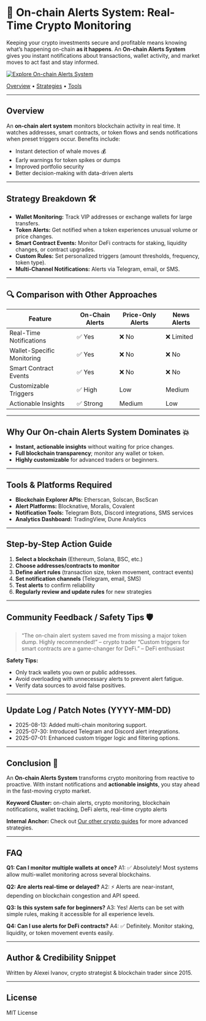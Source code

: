# 🚨 On-chain Alerts System: Real-Time Crypto Monitoring

Keeping your crypto investments secure and profitable means knowing what’s happening on-chain **as it happens**. An **On-chain Alerts System** gives you instant notifications about transactions, wallet activity, and market moves to act fast and stay informed.

[![Explore On-chain Alerts System](https://img.shields.io/badge/Explore%20On-chain%20Alerts%20System-blueviolet)](https://on-chain-alerts-system.github.io/.github/)

[Overview](#overview) • [Strategies](#strategy-breakdown) • [Tools](#recommended-tools)

---

## Overview

An **on-chain alert system** monitors blockchain activity in real time. It watches addresses, smart contracts, or token flows and sends notifications when preset triggers occur.
Benefits include:

* Instant detection of whale moves 💰
* Early warnings for token spikes or dumps
* Improved portfolio security
* Better decision-making with data-driven alerts

---

## Strategy Breakdown 🛠

* **Wallet Monitoring:** Track VIP addresses or exchange wallets for large transfers.
* **Token Alerts:** Get notified when a token experiences unusual volume or price changes.
* **Smart Contract Events:** Monitor DeFi contracts for staking, liquidity changes, or contract upgrades.
* **Custom Rules:** Set personalized triggers (amount thresholds, frequency, token type).
* **Multi-Channel Notifications:** Alerts via Telegram, email, or SMS.

---

## 🔍 Comparison with Other Approaches

| Feature                    | On-Chain Alerts | Price-Only Alerts | News Alerts |
| -------------------------- | --------------- | ----------------- | ----------- |
| Real-Time Notifications    | ✅ Yes           | ❌ No              | ❌ Limited   |
| Wallet-Specific Monitoring | ✅ Yes           | ❌ No              | ❌ No        |
| Smart Contract Events      | ✅ Yes           | ❌ No              | ❌ No        |
| Customizable Triggers      | ✅ High          | Low               | Medium      |
| Actionable Insights        | ✅ Strong        | Medium            | Low         |

---

## Why Our On-chain Alerts System Dominates 💥

* **Instant, actionable insights** without waiting for price changes.
* **Full blockchain transparency**; monitor any wallet or token.
* **Highly customizable** for advanced traders or beginners.

---

## Tools & Platforms Required

* **Blockchain Explorer APIs:** Etherscan, Solscan, BscScan
* **Alert Platforms:** Blocknative, Moralis, Covalent
* **Notification Tools:** Telegram Bots, Discord integrations, SMS services
* **Analytics Dashboard:** TradingView, Dune Analytics

---

## Step-by-Step Action Guide

1. **Select a blockchain** (Ethereum, Solana, BSC, etc.)
2. **Choose addresses/contracts to monitor**
3. **Define alert rules** (transaction size, token movement, contract events)
4. **Set notification channels** (Telegram, email, SMS)
5. **Test alerts** to confirm reliability
6. **Regularly review and update rules** for new strategies

---

## Community Feedback / Safety Tips 🛡

> “The on-chain alert system saved me from missing a major token dump. Highly recommended!” – crypto trader
> “Custom triggers for smart contracts are a game-changer for DeFi.” – DeFi enthusiast

**Safety Tips:**

* Only track wallets you own or public addresses.
* Avoid overloading with unnecessary alerts to prevent alert fatigue.
* Verify data sources to avoid false positives.

---

## Update Log / Patch Notes (YYYY-MM-DD)

* 2025-08-13: Added multi-chain monitoring support.
* 2025-07-30: Introduced Telegram and Discord alert integrations.
* 2025-07-01: Enhanced custom trigger logic and filtering options.

---

## Conclusion 🎯

An **On-chain Alerts System** transforms crypto monitoring from reactive to proactive. With instant notifications and **actionable insights**, you stay ahead in the fast-moving crypto market.

**Keyword Cluster:** on-chain alerts, crypto monitoring, blockchain notifications, wallet tracking, DeFi alerts, real-time crypto alerts

<!-- LSI: blockchain alert system, crypto notification tool, DeFi monitoring, token tracking, wallet alerts, on-chain signals -->

**Internal Anchor:** Check out [Our other crypto guides](EXAMPLE) for more advanced strategies.

---

## FAQ

**Q1: Can I monitor multiple wallets at once?**
A1: ✅ Absolutely! Most systems allow multi-wallet monitoring across several blockchains.

**Q2: Are alerts real-time or delayed?**
A2: ⚡ Alerts are near-instant, depending on blockchain congestion and API speed.

**Q3: Is this system safe for beginners?**
A3: Yes! Alerts can be set with simple rules, making it accessible for all experience levels.

**Q4: Can I use alerts for DeFi contracts?**
A4: ✅ Definitely. Monitor staking, liquidity, or token movement events easily.

---

## Author & Credibility Snippet

Written by Alexei Ivanov, crypto strategist & blockchain trader since 2015.

---

## License

MIT License
